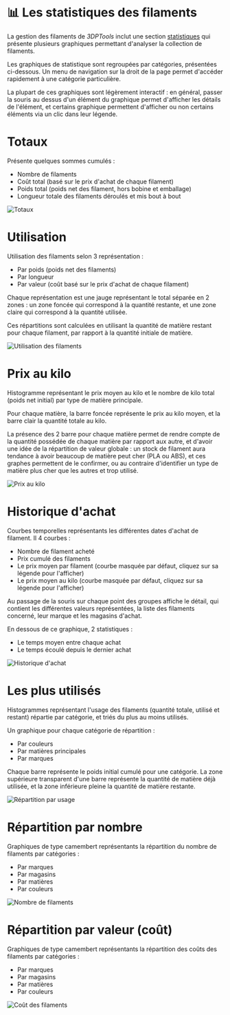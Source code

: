 # 📊 Les statistiques des filaments

La gestion des filaments de *3DPTools* inclut une section [statistiques](/filament/stats) qui présente plusieurs 
graphiques permettant d'analyser la collection de filaments.

Les graphiques de statistique sont regroupées par catégories, présentées ci-dessous. Un menu de navigation sur la 
droit de la page permet d'accéder rapidement à une catégorie particulière.

La plupart de ces graphiques sont légèrement interactif : en général, passer la souris au dessus d'un élément du 
graphique permet d'afficher les détails de l'élément, et certains graphique permettent d'afficher ou non certains éléments 
via un clic dans leur légende. 

# Totaux

Présente quelques sommes cumulés :
- Nombre de filaments
- Coût total (basé sur le prix d'achat de chaque filament)
- Poids total (poids net des filament, hors bobine et emballage)
- Longueur totale des filaments déroulés et mis bout à bout

![Totaux](doc/fr/filaments/stats_totals.png "Exemple de statistiques sur les totaux")


# Utilisation

Utilisation des filaments selon 3 représentation :
- Par poids (poids net des filaments) 
- Par longueur
- Par valeur (coût basé sur le prix d'achat de chaque filament)

Chaque représentation est une jauge représentant le total séparée en 2 zones : un zone foncée qui correspond à la 
quantité restante, et une zone claire qui correspond à la quantité utilisée.

Ces répartitions sont calculées en utilisant la quantité de matière restant pour chaque filament, par rapport à la 
quantité initiale de matière. 

![Utilisation des filaments](doc/fr/filaments/stats_usage.png "Exemple d'utilisation des filaments")


# Prix au kilo

Histogramme représentant le prix moyen au kilo et le nombre de kilo total (poids net initial) par type de matière 
principale.

Pour chaque matière, la barre foncée représente le prix au kilo moyen, et la barre clair la quantité totale au kilo.

La présence des 2 barre pour chaque matière permet de rendre compte de la quantité possédée de chaque matière par rapport
aux autre, et d'avoir une idée de la répartition de valeur globale : un stock de filament aura tendance à avoir beaucoup 
de matière peut cher (PLA ou ABS), et ces graphes permettent de le confirmer, ou au contraire d'identifier un type de 
matière plus cher que les autres et trop utilisé.

![Prix au kilo](doc/fr/filaments/stats_cost_per_kg.png "Exemple de prix au kilo par matière")


# Historique d'achat

Courbes temporelles représentants les différentes dates d'achat de filament. Il 4 courbes :
- Nombre de filament acheté
- Prix cumulé des filaments
- Le prix moyen par filament (courbe masquée par défaut, cliquez sur sa légende pour l'afficher)
- Le prix moyen au kilo (courbe masquée par défaut, cliquez sur sa légende pour l'afficher)

Au passage de la souris sur chaque point des groupes affiche le détail, qui contient les différentes valeurs représentées,
la liste des filaments concerné, leur marque et les magasins d'achat.

En dessous de ce graphique, 2 statistiques :

- Le temps moyen entre chaque achat
- Le temps écoulé depuis le dernier achat

![Historique d'achat](doc/fr/filaments/stats_purchase_history.png "Exemple d'historique d'achat")


# Les plus utilisés

Histogrammes représentant l'usage des filaments (quantité totale, utilisé et restant) répartie par catégorie, et triés 
du plus au moins utilisés.

Un graphique pour chaque catégorie de répartition :
- Par couleurs
- Par matières principales
- Par marques

Chaque barre représente le poids initial cumulé pour une catégorie. La zone supérieure transparent d'une barre représente 
la quantité de matière déjà utilisée, et la zone inférieure pleine la quantité de matière restante. 

![Répartition par usage](doc/fr/filaments/stats_most_used.png "Exemple de répartition par usage")


# Répartition par nombre

Graphiques de type camembert représentants la répartition du nombre de filaments par catégories :
- Par marques
- Par magasins
- Par matières
- Par couleurs

![Nombre de filaments](doc/fr/filaments/stats_counts.png "Exemple de répartition du nombre de filaments")


# Répartition par valeur (coût)

Graphiques de type camembert représentants la répartition des coûts des filaments par catégories :
- Par marques
- Par magasins
- Par matières
- Par couleurs

![Coût des filaments](doc/fr/filaments/stats_counts.png "Exemple de répartition du coût des filaments")